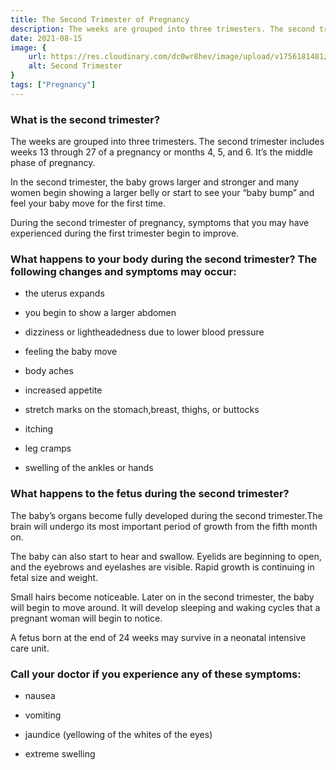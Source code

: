 ```yaml
---
title: The Second Trimester of Pregnancy 
description: The weeks are grouped into three trimesters. The second trimester includes weeks 13 through 27 of a pregnancy or months 4, 5, and 6. It’s the middle phase of pregnancy.In the second trimester, the baby grows larger and stronger and many women begin showing a larger belly ...
date: 2021-08-15
image: {
    url: https://res.cloudinary.com/dc0wr8hev/image/upload/v1756181481/The_Second_Trimester_of_Pregnancy_a3ofvl.jpg ,
    alt: Second Trimester 
}
tags: ["Pregnancy"]
---
```

### What is the second trimester?

The weeks are grouped into three trimesters. The second trimester includes weeks 13 through 27 of a pregnancy or months 4, 5, and 6. It’s the middle phase of pregnancy.

In the second trimester, the baby grows larger and stronger and many women begin showing a larger belly or start to see your “baby bump” and feel your baby move for the first time.

During the second trimester of pregnancy, symptoms that you may have experienced during the first trimester begin to improve.

### What happens to your body during the second trimester? The following changes and symptoms may occur:

- the uterus expands

- you begin to show a larger abdomen

- dizziness or lightheadedness due to lower blood pressure

- feeling the baby move

- body aches

- increased appetite

- stretch marks on the stomach,breast, thighs, or buttocks

- itching

- leg cramps 

- swelling of the ankles or hands

### What happens to the fetus during the second trimester?

The baby’s organs become fully developed during the second trimester.The brain will undergo its most important period of growth from the fifth month on.

The baby can also start to hear and swallow. Eyelids are beginning to open, and the eyebrows and eyelashes are visible. Rapid growth is continuing in fetal size and weight.

Small hairs become noticeable. Later on in the second trimester, the baby will begin to move around. It will develop sleeping and waking cycles that a pregnant woman will begin to notice.

A fetus born at the end of 24 weeks may survive in a neonatal intensive care unit.

### Call your doctor if you experience any of these symptoms:

- nausea

- vomiting

- jaundice (yellowing of the whites of the eyes)

- extreme swelling